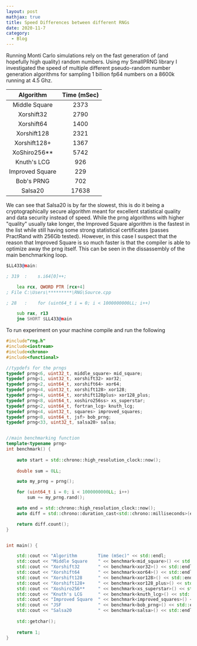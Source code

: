 ```yaml
---
layout: post
mathjax: true
title: Speed Differences between different RNGs
date: 2020-11-7
category:
  - Blog
---
```



Running Monti Carlo simulations rely on the fast generation of (and hopefully high quality) random numbers. Using my SmallPRNG library I investigated the speed of multiple different pseudo-random number generation algorithms for sampling 1 billion fp64 numbers on a 8600k running at 4.5 Ghz. 


|    Algorithm    |  Time (mSec) |
|:---------------:|:------------:|
|  Middle Square  |     2373     |
|    Xorshift32   |     2790     |
|    Xorshift64   |     1400     |
|   Xorshift128   |     2321     |
|   Xorshift128+  |     1367     |
|   XoShiro256**  |     5742     |
|   Knuth's LCG   |      926     |
| Improved Square |      229     |
|    Bob's PRNG   |      702     |
|     Salsa20     |     17638    |


We can see that Salsa20 is by far the slowest, this is do it being a cryptographically secure algorithm meant for excellent statistical quality and data security instead of speed. While the prng algorithms with higher "quality" usually take longer, the Improved Square algorithm is the fastest in the list while still having some strong statistical certificates (passes PractRand with 256Gb tested). However, in this case I suspect that the reason that Improved Square is so much faster is that the compiler is able to optimize away the prng itself. This can be seen in the dissassembly of the main benchmarking loop.

```asm 
$LL433@main:

; 319  : 	s.i64[0]++;

	lea	rcx, QWORD PTR [rcx+4]
; File C:\Users\*********\RNG\Source.cpp

; 28   : 	for (uint64_t i = 0; i < 1000000000LL; i++)

	sub	rax, r13
	jne	SHORT $LL433@main

```


To run experiment on your machine compile and run the following
```C++
#include"rng.h"
#include<iostream>
#include<chrono>
#include<functional>

//typdefs for the prngs
typedef prng<6, uint32_t, middle_square> mid_square;
typedef prng<1, uint32_t, xorshift32> xor32;
typedef prng<2, uint64_t, xorshift64> xor64;
typedef prng<4, uint32_t, xorshift128> xor128;
typedef prng<4, uint64_t, xorshift128plus> xor128_plus;
typedef prng<8, uint64_t, xoshiro256ss> xs_superstar;
typedef prng<2, uint64_t, fortran_lcg> knuth_lcg;
typedef prng<4, uint32_t, squares> improved_squares;
typedef prng<8, uint64_t, jsf> bob_prng;
typedef prng<33, uint32_t, salsa20> salsa;


//main benchmarking function
template<typename prng>
int benchmark() {
	
	auto start = std::chrono::high_resolution_clock::now();
	
	double sum = 0LL;

	auto my_prng = prng();

	for (uint64_t i = 0; i < 1000000000LL; i++)
		sum += my_prng.rand();

	auto end = std::chrono::high_resolution_clock::now();
	auto diff = std::chrono::duration_cast<std::chrono::milliseconds>(end - start);

	return diff.count();
}


int main() {

	std::cout << "Algorithm        Time (mSec)" << std::endl;
	std::cout << "Middle Square    " << benchmark<mid_square>() << std::endl;
	std::cout << "Xorshift32       " << benchmark<xor32>() << std::endl;
	std::cout << "Xorshift64       " << benchmark<xor64>() << std::endl;
	std::cout << "Xorshift128      " << benchmark<xor128>() << std::endl;
	std::cout << "Xorshift128+     " << benchmark<xor128_plus>() << std::endl;
	std::cout << "Xoshiro256**     " << benchmark<xs_superstar>() << std::endl;
	std::cout << "Knuth's LCG      " << benchmark<knuth_lcg>() << std::endl;
	std::cout << "Improved Square  " << benchmark<improved_squares>() << std::endl;
	std::cout << "JSF              " << benchmark<bob_prng>() << std::endl;
	std::cout << "Salsa20          " << benchmark<salsa>() << std::endl;
	
	std::getchar();
	
	return 1;
}




```



